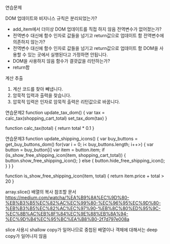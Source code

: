 연습문제

DOM 업데이트와 비지니스 규칙은 분리되었는가?
- add_item에서 더이상 DOM 업데이트를 직접 하지 않음
전역변수가 없어졌는가?
- 전역변수 대신에 함수 인자로 값들을 넘기고 return값으로 업데이트 함
전역변수에 의존하지 않는가?
- 전역변수 대신에 함수 인자로 값들을 넘기고 return값으로 업데이트 함
DOM을 사용할 수 있는 곳에서 실행된다고 가정하면 안됩니다.
- DOM을 사용하지 않음 
함수가 결괏값을 리턴하는가?
- return함

계산 추출
1. 계산 코드를 찾아 빼냅니다.
2. 암묵적 입력과 출력을 찾습니다.
3. 압묵적 입력은 인자로 암묵적 출력은 리턴값으로 바꿉니다.

연습문제2
function update_tax_dom() {
    var tax = calc_tax(shopping_cart_total)
    set_tax_dom(tax)
}

function calc_tax(total) {
    return total * 0.1
}

연습문제3
function update_shipping_icons() {
    var buy_buttons = get_buy_buttons_dom()
    for(var i = 0; i< buy_buttons.length; i++>) {
        var button = buy_button[i]
        var item = button.item;
        if (is_show_free_shipping_icon(item, shopping_cart_total)) {
            button.show_free_shipping_icon();
        } else {
            button.hide_free_shipping_icon();
        }
    }
}

function is_show_free_shipping_icon(item, total) {
    return item.price + total > 20
}

array.slice()
배열의 복사 참조할 문서
https://medium.com/watcha/%EA%B9%8A%EC%9D%80-%EB%B3%B5%EC%82%AC%EC%99%80-%EC%96%95%EC%9D%80-%EB%B3%B5%EC%82%AC%EC%97%90-%EB%8C%80%ED%95%9C-%EC%8B%AC%EB%8F%84%EC%9E%88%EB%8A%94-%EC%9D%B4%EC%95%BC%EA%B8%B0-2f7d797e008a

slice 사용시 shallow copy가 일어나므로 중첩된 배열이나 객체에 대해서는 deep copy가 일어나지 않음
